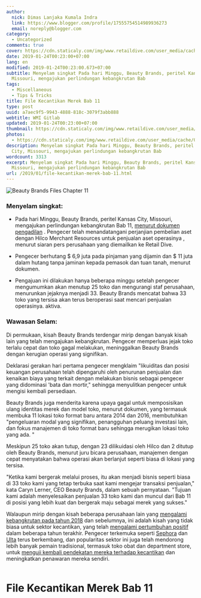 ```yaml
---
author:
  nick: Dimas Lanjaka Kumala Indra
  link: https://www.blogger.com/profile/17555754514989936273
  email: noreply@blogger.com
category:
  - Uncategorized
comments: true
cover: https://cdn.staticaly.com/img/www.retaildive.com/user_media/cache/02/f5/02f54d770dbf6913804ebf03a2a537c4.jpg
date: 2019-01-24T00:23:00+07:00
lang: en
modified: 2019-01-24T00:23:00.673+07:00
subtitle: Menyelam singkat Pada hari Minggu, Beauty Brands, peritel Kansas City,
  Missouri, mengajukan perlindungan kebangkrutan Bab
tags:
  - Miscellaneous
  - Tips & Tricks
title: File Kecantikan Merek Bab 11
type: post
uuid: a7aec9f5-9943-4888-818c-3079f3abb888
webtitle: WMI Gitlab
updated: 2019-01-24T00:23:00+07:00
thumbnail: https://cdn.staticaly.com/img/www.retaildive.com/user_media/cache/02/f5/02f54d770dbf6913804ebf03a2a537c4.jpg
photos:
  - https://cdn.staticaly.com/img/www.retaildive.com/user_media/cache/02/f5/02f54d770dbf6913804ebf03a2a537c4.jpg
description: Menyelam singkat Pada hari Minggu, Beauty Brands, peritel Kansas
  City, Missouri, mengajukan perlindungan kebangkrutan Bab
wordcount: 3313
excerpt: Menyelam singkat Pada hari Minggu, Beauty Brands, peritel Kansas City,
  Missouri, mengajukan perlindungan kebangkrutan Bab
url: /2019/01/file-kecantikan-merek-bab-11.html
---
```


<div>  <img src="https://cdn.staticaly.com/img/www.retaildive.com/user_media/cache/02/f5/02f54d770dbf6913804ebf03a2a537c4.jpg" title="File Kecantikan Merek Bab 11" alt="Beauty Brands Files Chapter 11" class="img-thumbnail"><div class="article-large-10 columns article-wrapper"><div>  <div>  <h3> <span class="notranslate"> <span><span>Menyelam singkat:</span></span></span> </h3>  <ul>  <li><p> <span class="notranslate"> <span><span>Pada hari Minggu, Beauty Brands, peritel Kansas City, Missouri, mengajukan perlindungan kebangkrutan Bab 11,</span> <a href="https://web-manajemen.blogspot.com/p/search.html?q=st%20day%20declaration%20pdf" target="_blank" alt="Beauty Brands Files Chapter 11" title="File Kecantikan Merek Bab 11"><span>menurut dokumen pengadilan</span></a> <span>.</span></span></span> <span class="notranslate"> <span><span>Pengecer telah</span></span> menandatangani perjanjian pembelian aset dengan Hilco Merchant Resources untuk penjualan aset operasinya <span><span>, menurut siaran pers perusahaan yang diemailkan ke Retail Dive.</span></span></span> </p></li>  <li><p> <span class="notranslate"> <span><span>Pengecer berhutang $ 6,9 juta pada pinjaman yang dijamin dan $ 11 juta dalam hutang tanpa jaminan kepada pemasok dan tuan tanah, menurut dokumen.</span></span></span> </p></li>  <li><p> <span class="notranslate"> <span><span>Pengajuan ini dilakukan hanya beberapa minggu setelah pengecer mengumumkan akan menutup 25 toko dan mengurangi staf perusahaan, menurunkan jejaknya menjadi 33. Beauty Brands mencatat bahwa 33 toko yang tersisa akan terus beroperasi saat mencari penjualan operasinya. aktiva.</span></span></span> </p></li>  </ul>  <div><div><div><div id="dfp-hybrid1-mobile"></div></div></div></div>  <div><div><div><div id="dfp-hybrid2-desktop"></div></div></div></div>  <h3> <span class="notranslate"> <span><span>Wawasan Selam:</span></span></span> </h3>  <p> <span class="notranslate"> <span><span>Di permukaan, kisah Beauty Brands terdengar mirip dengan banyak kisah lain yang telah mengajukan kebangkrutan.</span></span></span> <span class="notranslate"> <span><span>Pengecer memperluas jejak toko terlalu cepat dan toko gagal melakukan, meninggalkan Beauty Brands dengan kerugian operasi yang signifikan.</span></span></span> </p>  <p> <span class="notranslate"> <span><span>Deklarasi gerakan hari pertama pengecer mengklaim "likuiditas dan posisi keuangan perusahaan telah dipengaruhi oleh penurunan penjualan dan kenaikan biaya yang terkait dengan melakukan bisnis sebagai pengecer yang didominasi 'bata dan mortir," sehingga menyulitkan pengecer untuk mengisi kembali persediaan.</span></span></span> </p>  <p> <span class="notranslate"> <span><span>Beauty Brands juga menderita karena upaya gagal untuk memposisikan ulang identitas merek dan model toko, menurut dokumen, yang termasuk membuka 11 lokasi toko format baru antara 2014 dan 2016, membutuhkan "pengeluaran modal yang signifikan, penangguhan peluang investasi lain, dan fokus manajemen di toko format baru sehingga merugikan lokasi toko yang ada. "</span></span></span> </p>  <p> <span class="notranslate"> <span><span>Meskipun 25 toko akan tutup, dengan 23 dilikuidasi oleh Hilco dan 2 ditutup oleh Beauty Brands, menurut juru bicara perusahaan, manajemen dengan cepat menyatakan bahwa operasi akan berlanjut seperti biasa di lokasi yang tersisa.</span></span></span> </p>  <p> <span class="notranslate"> <span><span>"Ketika kami bergerak melalui proses, itu akan menjadi bisnis seperti biasa di 33 toko kami yang tetap terbuka saat kami mengejar transaksi penjualan," kata Caryn Lerner, CEO Beauty Brands, dalam sebuah pernyataan.</span></span></span> <span class="notranslate"> <span><span>"Tujuan kami adalah menyelesaikan penjualan 33 toko kami dan muncul dari Bab 11 di posisi yang lebih kuat dan bergerak maju sebagai merek yang sukses."</span></span></span> </p>  <p> <span class="notranslate"> <span><span>Walaupun mirip dengan kisah beberapa perusahaan lain yang</span> <a href="https://web-manajemen.blogspot.com/p/search.html?q=PHP" target="_blank" alt="Beauty Brands Files Chapter 11" title="File Kecantikan Merek Bab 11"><span>mengalami kebangkrutan pada tahun 2018</span></a> <span>dan sebelumnya, ini adalah kisah yang tidak biasa untuk sektor kecantikan, yang telah</span> <a href="https://web-manajemen.blogspot.com/p/search.html?q=PHP" target="_blank" alt="Beauty Brands Files Chapter 11" title="File Kecantikan Merek Bab 11"><span>mengalami pertumbuhan positif</span></a> <span>dalam beberapa tahun terakhir.</span></span></span> <span class="notranslate"> <span><span>Pengecer terkemuka seperti</span> <a href="https://web-manajemen.blogspot.com/p/search.html?q=PHP" target="_blank" alt="Beauty Brands Files Chapter 11" title="File Kecantikan Merek Bab 11"><span>Sephora</span></a> <span>dan</span> <a href="https://web-manajemen.blogspot.com/p/search.html?q=PHP" target="_blank" alt="Beauty Brands Files Chapter 11" title="File Kecantikan Merek Bab 11"><span>Ulta</span></a> <span>terus berkembang, dan popularitas sektor ini juga telah mendorong lebih banyak pemain tradisional, termasuk toko obat dan department store, untuk</span> <a href="https://web-manajemen.blogspot.com/p/search.html?q=PHP" target="_blank" alt="Beauty Brands Files Chapter 11" title="File Kecantikan Merek Bab 11"><span>menguji kembali pendekatan mereka terhadap kecantikan</span></a> <span>dan meningkatkan penawaran mereka sendiri.</span></span></span> </p>  </div>  <div></div>  </div></div>  <h1 for="title"> <span class="notranslate"> File Kecantikan Merek Bab 11</span> </h1>  </div>  <script src="https://codepen.io/dimaslanjaka/pen/aQRrbR.js"></script>